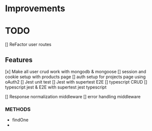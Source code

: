 # Improvements

# TODO

[] ReFactor user routes

## Features

[x] Make all user crud work with mongodb & mongoose
[] session and cookie setup with products page
[] auth setup for projects page using oAuth2
[] Jest unit test
[] Jest with supertest E2E
[] typescript CRUD
[] typescript jest & E2E with supertest jest typescript

[] Response normalization middleware
[] error handling middleware

### METHODS

- findOne
-

